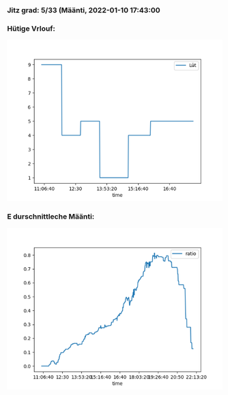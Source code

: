 ### Jitz grad: 5/33 (Määnti, 2022-01-10 17:43:00

### Hütige Vrlouf:
![Graph](Today.png)

### E durschnittleche Määnti:
![Graph](Määnti.png)
